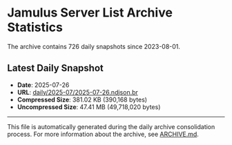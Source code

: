 # Jamulus Server List Archive Statistics

The archive contains 726 daily snapshots since 2023-08-01.

## Latest Daily Snapshot

- **Date**: 2025-07-26
- **URL**: [daily/2025-07/2025-07-26.ndjson.br](https://jamulus-archive.ap-south-1.linodeobjects.com/main/daily/2025-07/2025-07-26.ndjson.br)
- **Compressed Size**: 381.02 KB (390,168 bytes)
- **Uncompressed Size**: 47.41 MB (49,718,020 bytes)

---

This file is automatically generated during the daily archive consolidation process.
For more information about the archive, see [ARCHIVE.md](ARCHIVE.md).
